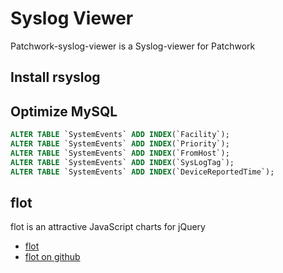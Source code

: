 Syslog Viewer
=============

Patchwork-syslog-viewer is a Syslog-viewer for Patchwork

Install rsyslog 
--------------

Optimize MySQL
--------------
```sql
ALTER TABLE `SystemEvents` ADD INDEX(`Facility`);
ALTER TABLE `SystemEvents` ADD INDEX(`Priority`);
ALTER TABLE `SystemEvents` ADD INDEX(`FromHost`);
ALTER TABLE `SystemEvents` ADD INDEX(`SysLogTag`);
ALTER TABLE `SystemEvents` ADD INDEX(`DeviceReportedTime`);
```

flot
----
flot is an attractive JavaScript charts for jQuery

* [flot](http://www.flotcharts.org/)
* [flot on github](https://github.com/flot/flot)
